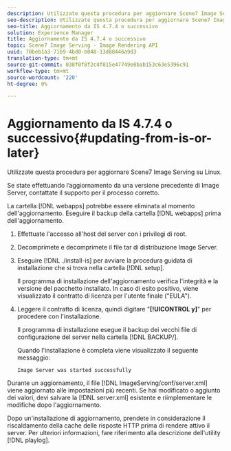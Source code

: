 ```yaml
---
description: Utilizzate questa procedura per aggiornare Scene7 Image Serving su Linux.
seo-description: Utilizzate questa procedura per aggiornare Scene7 Image Serving su Linux.
seo-title: Aggiornamento da IS 4.7.4 o successivo
solution: Experience Manager
title: Aggiornamento da IS 4.7.4 o successivo
topic: Scene7 Image Serving - Image Rendering API
uuid: 70beb1a3-71b9-4bd0-b048-13d88446a9d3
translation-type: tm+mt
source-git-commit: 038f0f8f2c4f815e47749e0bab153c63e5396c91
workflow-type: tm+mt
source-wordcount: '220'
ht-degree: 0%

---
```



# Aggiornamento da IS 4.7.4 o successivo{#updating-from-is-or-later}

Utilizzate questa procedura per aggiornare Scene7 Image Serving su Linux.

Se state effettuando l’aggiornamento da una versione precedente di Image Server, contattate il supporto per il processo corretto.

La cartella [!DNL webapps] potrebbe essere eliminata al momento dell&#39;aggiornamento. Eseguire il backup della cartella [!DNL webapps] prima dell&#39;aggiornamento.

1. Effettuate l&#39;accesso all&#39;host del server con i privilegi di root.
1. Decomprimete e decomprimete il file tar di distribuzione Image Server.
1. Eseguire [!DNL ./install-is] per avviare la procedura guidata di installazione che si trova nella cartella [!DNL setup].

   Il programma di installazione dell&#39;aggiornamento verifica l&#39;integrità e la versione del pacchetto installato. In caso di esito positivo, viene visualizzato il contratto di licenza per l&#39;utente finale (&quot;EULA&quot;).
1. Leggere il contratto di licenza, quindi digitare &quot;**[!UICONTROL y]**&quot; per procedere con l&#39;installazione.

   Il programma di installazione esegue il backup dei vecchi file di configurazione del server nella cartella [!DNL BACKUP/].

   Quando l&#39;installazione è completa viene visualizzato il seguente messaggio:

   `Image Server was started successfully`

Durante un aggiornamento, il file [!DNL ImageServing/conf/server.xml] viene aggiornato alle impostazioni più recenti. Se hai modificato o aggiunto dei valori, devi salvare la [!DNL server.xml] esistente e riimplementare le modifiche dopo l&#39;aggiornamento.

Dopo un&#39;installazione di aggiornamento, prendete in considerazione il riscaldamento della cache delle risposte HTTP prima di rendere attivo il server. Per ulteriori informazioni, fare riferimento alla descrizione dell&#39;utility [!DNL playlog].
